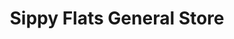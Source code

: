 ---
title: "Sippy Flats General Store"
url: /bitely/sippy-flats-general-store/
shop: convenience
---